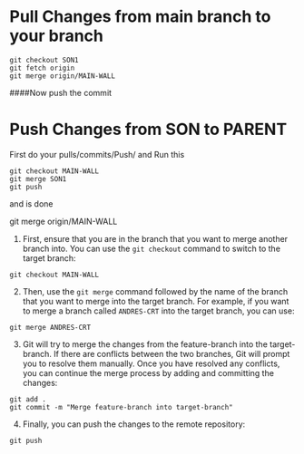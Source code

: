 # Pull Changes from main branch to your branch

```
git checkout SON1
git fetch origin
git merge origin/MAIN-WALL
```
####Now push the commit

# Push Changes from SON to PARENT

First do your pulls/commits/Push/
and Run this 

```
git checkout MAIN-WALL
git merge SON1
git push
```

and is done


git merge origin/MAIN-WALL


1. First, ensure that you are in the branch that you want to merge another branch into. You can use the `git checkout` command to switch to the target branch:

```
git checkout MAIN-WALL
```

2. Then, use the `git merge` command followed by the name of the branch that you want to merge into the target branch. For example, if you want to merge a branch called `ANDRES-CRT` into the target branch, you can use:

```
git merge ANDRES-CRT
```

3. Git will try to merge the changes from the feature-branch into the target-branch. If there are conflicts between the two branches, Git will prompt you to resolve them manually. Once you have resolved any conflicts, you can continue the merge process by adding and committing the changes:

```
git add .
git commit -m "Merge feature-branch into target-branch"
```

4. Finally, you can push the changes to the remote repository:

```
git push
```
